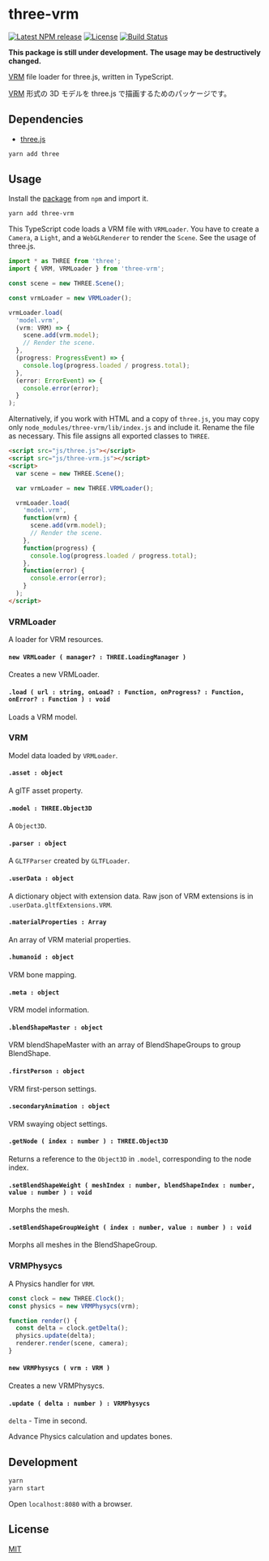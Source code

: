 # three-vrm

[![Latest NPM release][npm-badge]][npm-badge-url]
[![License][license-badge]][license-badge-url]
[![Build Status][travis-ci-badge]][travis-ci-badge-url]

**This package is still under development.**
**The usage may be destructively changed.**

[VRM](https://dwango.github.io/en/vrm/) file loader for three.js, written in TypeScript.

[VRM](https://dwango.github.io/vrm/) 形式の 3D モデルを three.js で描画するためのパッケージです。

## Dependencies

- [three.js](https://github.com/mrdoob/three.js/)

```sh
yarn add three
```

## Usage

Install the [package][npm-badge-url] from `npm` and import it.

```sh
yarn add three-vrm
```

This TypeScript code loads a VRM file with `VRMLoader`.
You have to create a `Camera`, a `Light`, and a `WebGLRenderer` to render the `Scene`.
See the usage of three.js.

```ts
import * as THREE from 'three';
import { VRM, VRMLoader } from 'three-vrm';

const scene = new THREE.Scene();

const vrmLoader = new VRMLoader();

vrmLoader.load(
  'model.vrm',
  (vrm: VRM) => {
    scene.add(vrm.model);
    // Render the scene.
  },
  (progress: ProgressEvent) => {
    console.log(progress.loaded / progress.total);
  },
  (error: ErrorEvent) => {
    console.error(error);
  }
);
```

Alternatively, if you work with HTML and a copy of `three.js`, you may copy only `node_modules/three-vrm/lib/index.js` and include it.
Rename the file as necessary.
This file assigns all exported classes to `THREE`.

```html
<script src="js/three.js"></script>
<script src="js/three-vrm.js"></script>
<script>
  var scene = new THREE.Scene();

  var vrmLoader = new THREE.VRMLoader();

  vrmLoader.load(
    'model.vrm',
    function(vrm) {
      scene.add(vrm.model);
      // Render the scene.
    },
    function(progress) {
      console.log(progress.loaded / progress.total);
    },
    function(error) {
      console.error(error);
    }
  );
</script>
```

### VRMLoader

A loader for VRM resources.

#### `new VRMLoader ( manager? : THREE.LoadingManager )`

Creates a new VRMLoader.

#### `.load ( url : string, onLoad? : Function, onProgress? : Function, onError? : Function ) : void`

Loads a VRM model.

### VRM

Model data loaded by `VRMLoader`.

#### `.asset : object`

A glTF asset property.

#### `.model : THREE.Object3D`

A `Object3D`.

#### `.parser : object`

A `GLTFParser` created by `GLTFLoader`.

#### `.userData : object`

A dictionary object with extension data.
Raw json of VRM extensions is in `.userData.gltfExtensions.VRM`.

#### `.materialProperties : Array`

An array of VRM material properties.

#### `.humanoid : object`

VRM bone mapping.

#### `.meta : object`

VRM model information.

#### `.blendShapeMaster : object`

VRM blendShapeMaster with an array of BlendShapeGroups to group BlendShape.

#### `.firstPerson : object`

VRM first-person settings.

#### `.secondaryAnimation : object`

VRM swaying object settings.

#### `.getNode ( index : number ) : THREE.Object3D`

Returns a reference to the `Object3D` in `.model`, corresponding to the node index.

#### `.setBlendShapeWeight ( meshIndex : number, blendShapeIndex : number, value : number ) : void`

Morphs the mesh.

#### `.setBlendShapeGroupWeight ( index : number, value : number ) : void`

Morphs all meshes in the BlendShapeGroup.

### VRMPhysycs

A Physics handler for `VRM`.

```ts
const clock = new THREE.Clock();
const physics = new VRMPhysycs(vrm);

function render() {
  const delta = clock.getDelta();
  physics.update(delta);
  renderer.render(scene, camera);
}
```

#### `new VRMPhysycs ( vrm : VRM )`

Creates a new VRMPhysycs.

#### `.update ( delta : number ) : VRMPhysycs`

`delta` - Time in second.

Advance Physics calculation and updates bones.

## Development

```sh
yarn
yarn start
```

Open `localhost:8080` with a browser.

## License

[MIT][license-badge-url]

[npm-badge]: https://img.shields.io/npm/v/three-vrm.svg
[npm-badge-url]: https://www.npmjs.com/package/three-vrm
[license-badge]: https://img.shields.io/npm/l/three-vrm.svg
[license-badge-url]: ./LICENSE
[travis-ci-badge]: https://travis-ci.org/rdrgn/three-vrm.svg?branch=master
[travis-ci-badge-url]: https://travis-ci.org/rdrgn/three-vrm
